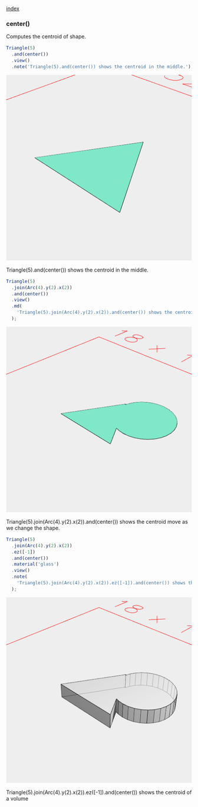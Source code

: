 [index](../../nb/api/index.md)
### center()
Computes the centroid of shape.

```JavaScript
Triangle(5)
  .and(center())
  .view()
  .note('Triangle(5).and(center()) shows the centroid in the middle.');
```

![Image](center.md.$2.png)

Triangle(5).and(center()) shows the centroid in the middle.

```JavaScript
Triangle(5)
  .join(Arc(4).y(2).x(2))
  .and(center())
  .view()
  .md(
    'Triangle(5).join(Arc(4).y(2).x(2)).and(center()) shows the centroid move as we change the shape.'
  );
```

![Image](center.md.$3.png)

Triangle(5).join(Arc(4).y(2).x(2)).and(center()) shows the centroid move as we change the shape.

```JavaScript
Triangle(5)
  .join(Arc(4).y(2).x(2))
  .ez([-1])
  .and(center())
  .material('glass')
  .view()
  .note(
    'Triangle(5).join(Arc(4).y(2).x(2)).ez([-1]).and(center()) shows the centroid of a volume'
  );
```

![Image](center.md.$4.png)

Triangle(5).join(Arc(4).y(2).x(2)).ez([-1]).and(center()) shows the centroid of a volume
